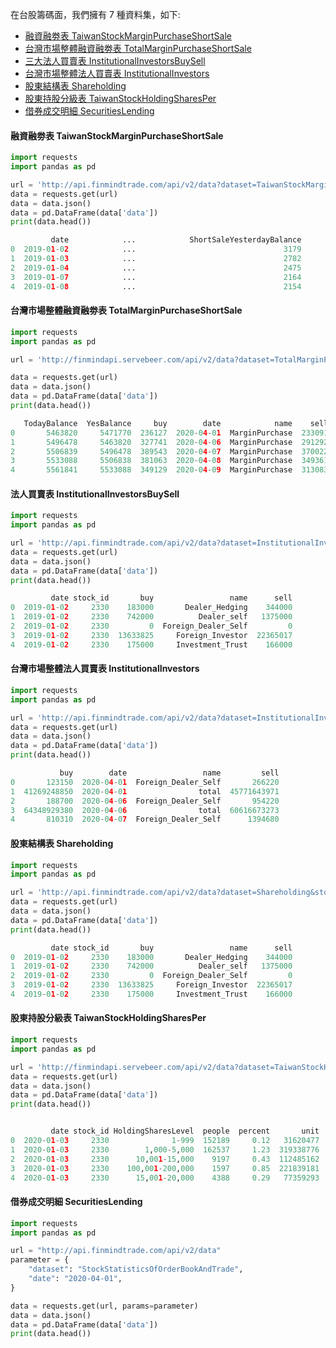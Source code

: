 在台股籌碼面，我們擁有 7 種資料集，如下:


- [融資融劵表 TaiwanStockMarginPurchaseShortSale](https://finmind.github.io/tutor/TaiwanMarket/Chip/#taiwanstockmarginpurchaseshortsale)
- [台灣市場整體融資融劵表 TotalMarginPurchaseShortSale](https://finmind.github.io/tutor/TaiwanMarket/Chip/#totalmarginpurchaseshortsale)
- [三大法人買賣表 InstitutionalInvestorsBuySell](https://finmind.github.io/tutor/TaiwanMarket/Chip/#institutionalinvestorsbuysell)
- [台灣市場整體法人買賣表 InstitutionalInvestors](https://finmind.github.io/tutor/TaiwanMarket/Chip/#institutionalinvestors)
- [股東結構表 Shareholding](https://finmind.github.io/tutor/TaiwanMarket/Chip/#shareholding)
- [股東持股分級表 TaiwanStockHoldingSharesPer](https://finmind.github.io/tutor/TaiwanMarket/Chip/#taiwanstockholdingsharesper)
- [借券成交明細 SecuritiesLending](https://finmind.github.io/tutor/TaiwanMarket/Chip/#SecuritiesLending)

#### 融資融劵表 TaiwanStockMarginPurchaseShortSale

```python
import requests
import pandas as pd

url = 'http://api.finmindtrade.com/api/v2/data?dataset=TaiwanStockMarginPurchaseShortSale&stock_id=2330&date=2019-01-01'
data = requests.get(url)
data = data.json()
data = pd.DataFrame(data['data'])
print(data.head())

         date            ...            ShortSaleYesterdayBalance
0  2019-01-02            ...                                 3179
1  2019-01-03            ...                                 2782
2  2019-01-04            ...                                 2475
3  2019-01-07            ...                                 2164
4  2019-01-08            ...                                 2154
```

#### 台灣市場整體融資融劵表 TotalMarginPurchaseShortSale

```python
import requests
import pandas as pd

url = 'http://finmindapi.servebeer.com/api/v2/data?dataset=TotalMarginPurchaseShortSale&date=2020-04-01'

data = requests.get(url)
data = data.json()
data = pd.DataFrame(data['data'])
print(data.head())

   TodayBalance  YesBalance     buy        date            name    sell
0       5463820     5471770  236127  2020-04-01  MarginPurchase  233091
1       5496478     5463820  327741  2020-04-06  MarginPurchase  291292
2       5506839     5496478  389543  2020-04-07  MarginPurchase  370022
3       5533088     5506838  381063  2020-04-08  MarginPurchase  349361
4       5561841     5533088  349129  2020-04-09  MarginPurchase  313083
```

#### 法人買賣表 InstitutionalInvestorsBuySell

```python
import requests
import pandas as pd

url = 'http://api.finmindtrade.com/api/v2/data?dataset=InstitutionalInvestorsBuySell&stock_id=2330&date=2019-01-01'
data = requests.get(url)
data = data.json()
data = pd.DataFrame(data['data'])
print(data.head())

         date stock_id       buy                 name      sell
0  2019-01-02     2330    183000       Dealer_Hedging    344000
1  2019-01-02     2330    742000          Dealer_self   1375000
2  2019-01-02     2330         0  Foreign_Dealer_Self         0
3  2019-01-02     2330  13633825     Foreign_Investor  22365017
4  2019-01-02     2330    175000     Investment_Trust    166000
```

#### 台灣市場整體法人買賣表 InstitutionalInvestors

```python
import requests
import pandas as pd

url = 'http://api.finmindtrade.com/api/v2/data?dataset=InstitutionalInvestors&stock_id=2330&date=2020-04-01'
data = requests.get(url)
data = data.json()
data = pd.DataFrame(data['data'])
print(data.head())

           buy        date                 name         sell
0       123150  2020-04-01  Foreign_Dealer_Self       266220
1  41269248850  2020-04-01                total  45771643971
2       188700  2020-04-06  Foreign_Dealer_Self       954220
3  64348929380  2020-04-06                total  60616673273
4       810310  2020-04-07  Foreign_Dealer_Self      1394680
```

#### 股東結構表 Shareholding

```python
import requests
import pandas as pd

url = 'http://api.finmindtrade.com/api/v2/data?dataset=Shareholding&stock_id=2330&date=2019-01-01'
data = requests.get(url)
data = data.json()
data = pd.DataFrame(data['data'])
print(data.head())

         date stock_id       buy                 name      sell
0  2019-01-02     2330    183000       Dealer_Hedging    344000
1  2019-01-02     2330    742000          Dealer_self   1375000
2  2019-01-02     2330         0  Foreign_Dealer_Self         0
3  2019-01-02     2330  13633825     Foreign_Investor  22365017
4  2019-01-02     2330    175000     Investment_Trust    166000
```

#### 股東持股分級表 TaiwanStockHoldingSharesPer

```python
import requests
import pandas as pd

url = 'http://finmindapi.servebeer.com/api/v2/data?dataset=TaiwanStockHoldingSharesPer&stock_id=2330&date=2020-01-01'
data = requests.get(url)
data = data.json()
data = pd.DataFrame(data['data'])
print(data.head())


         date stock_id HoldingSharesLevel  people  percent       unit
0  2020-01-03     2330              1-999  152189     0.12   31620477
1  2020-01-03     2330        1,000-5,000  162537     1.23  319338776
2  2020-01-03     2330      10,001-15,000    9197     0.43  112485162
3  2020-01-03     2330    100,001-200,000    1597     0.85  221839181
4  2020-01-03     2330      15,001-20,000    4388     0.29   77359293
```

#### 借券成交明細 SecuritiesLending

```python
import requests
import pandas as pd

url = "http://api.finmindtrade.com/api/v2/data"
parameter = {
    "dataset": "StockStatisticsOfOrderBookAndTrade",
    "date": "2020-04-01",
}

data = requests.get(url, params=parameter)
data = data.json()
data = pd.DataFrame(data['data'])
print(data.head())
```
